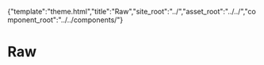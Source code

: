 {"template":"theme.html","title":"Raw","site_root":"../","asset_root":"../../","component_root":"../../components/"}

# Raw

<script>
	$(function() {
		$(".carousel").carousel({ theme: "" });
		$("input[type=checkbox], input[type=radio]").checkbox({ theme: "" });
	});
</script>